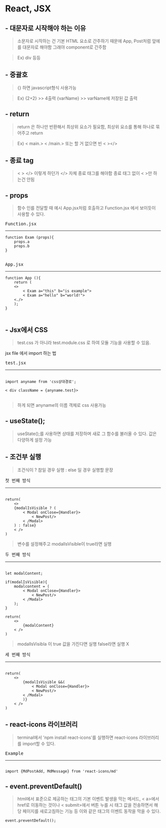 # React, JSX

## - 대문자로 시작해야 하는 이유
> 소문자로 시작하는 건 기본 HTML 요소로 간주하기 때문에 App, Post처럼 앞에를 대문자로 해야함 그래야 component로 간주함

> Ex) div 등등

## - 중괄호
> {} 하면 javascript형식 사용가능

> Ex) {2+2} >> 4출력  {varName} >> varName에 저장된 값 출력

## - return
> return 은 하나만 반환해서 최상위 요소가 필요함, 최상위 요소를 통해 하나로 묶어주고 return

> Ex) < main.>  < /main.> 또는 할 거 없으면 빈 < ></>

## - 종료 tag
> < > </> 이렇게 하던가 </> 자체 종료 태그를 해야함 종료 태그 없이 < >만 하는건 안됨

## - props
> 함수 인를 전달할 때 예시 App.jsx처럼 호출하고 Function.jsx 에서 보이듯이 사용할 수 있다.
<pre>
Function.jsx
<hr/><code>function Exam (props){
    props.a
    props.b
}
</code>
</pre>
<pre>
App.jsx
<hr/><code>function App (){
    return (
    <>
        < Exam a="this" b="is example">
        < Exam a="hello" b="world!">
    <./>
    );
}
</code>
</pre>

## - Jsx에서 CSS
> test.css 가 아니라 test.module.css 로 하여 모듈 기능을 사용할 수 있음. <br/>

jsx file 에서 import 하는 법 
<pre>
test.jsx
<hr/><code>
import anyname from 'css상대경로';

< div className = {anyname.test}> 
</code>
</pre>
>하게 되면 anyname의 이름 객체로 css 사용가능


## - useState();
> useState();를 사용하면 상태를 저장하며 새로 그 함수를 불러올 수 있다. 값은 다양하게 설정 가능

## - 조건부 실행
> 조건식이 ? 참일 경우 실행 : else 일 경우 실행할 문장
<pre>
첫 번째 방식
<hr/>
<code>return(
    <>
    {modalIsVisible ? (
        < Modal onClose={Handler}>
            < NewPost/>
        < /Modal>
    ) : false}
    < />
)</code>
</pre>
> 변수를 설정해주고 modalIsVisible이 true라면 실행
<pre>
두 번째 방식
<hr/>
<code>let modalContent;

if(modalIsVisible){
    modalcontent = (
        < Modal onClose={Handler}>
            < NewPost/>
        < /Modal>
    );
}

return(
    <>
        {modalContent}
    < />
)</code>
</pre>
> modalIsVisibla 이 true 값을 가진다면 실행 false라면 실행 X
<pre>
세 번째 방식
<hr/>
<code>return(
    <>
        {modalIsVisible &&(
            < Modal onClose={Handler}>
            < NewPost/>
        < /Modal>
        )}
    < />
)</code>
</pre>

## - react-icons 라이브러리
> terminal에서 'npm install react-icons'를 실행하면 react-icons 라이브러리를 import할 수 있다.

<pre>Example<hr/><code>
import {MdPostAdd, MdMessage} from 'react-icons/md'
</code></pre>

## - event.preventDefault()
> html에서 표준으로 제공하는 태그의 기본 이벤트 발생을 막는 메서드, < a>에서 href로 이동하는 것이나 < submit>에서 버튼 누를 시 태그 값을 전송하면서 해당 페이지를 새로고침하는 기능 등 이와 같은 태그의 이벤트 동작을 막을 수 있다.
<pre>
<code>event.preventDefault();
</code></pre>